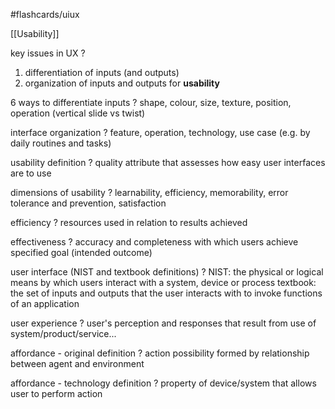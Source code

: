 #flashcards/uiux

[[Usability]]

key issues in UX
?
1. differentiation of inputs (and outputs)
2. organization of inputs and outputs for **usability**

6 ways to differentiate inputs
?
shape, colour, size, texture, position, operation (vertical slide vs twist)

interface organization
?
feature, operation, technology, use case (e.g. by daily routines and tasks)

usability definition
?
quality attribute that assesses how easy user interfaces are to use

dimensions of usability
?
learnability, efficiency, memorability, error tolerance and prevention, satisfaction

efficiency
?
resources used in relation to results achieved

effectiveness
?
accuracy and completeness with which users achieve specified goal (intended outcome)

user interface (NIST and textbook definitions)
?
NIST: the physical or logical means by which users interact with a system, device or process
textbook: the set of inputs and outputs that the user interacts with to invoke functions of an application

user experience
?
user's perception and responses that result from use of system/product/service...

affordance - original definition
?
action possibility formed by relationship between agent and environment

affordance - technology definition
?
property of device/system that allows user to perform action